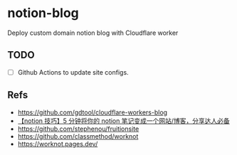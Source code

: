 # notion-blog

Deploy custom domain notion blog with Cloudflare worker

## TODO

- [ ] Github Actions to update site configs.

## Refs

- <https://github.com/gdtool/cloudflare-workers-blog>
- [【notion 技巧】5 分钟将你的 notion 笔记变成一个网站/博客，分享达人必备](https://www.bilibili.com/video/BV175411U7ES)
- <https://github.com/stephenou/fruitionsite>
- <https://github.com/classmethod/worknot>
- <https://worknot.pages.dev/>
